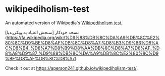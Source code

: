 # wikipediholism-test
An automated version of Wikipedia's [Wikipediholism test](https://en.wikipedia.org/wiki/Wikipedia:Wikipediholism_test).

نسخه خودکار [سنجش اعتیاد به ویکی‌پدیا] (https://fa.wikipedia.org/wiki/%D9%88%DB%8C%DA%A9%DB%8C%E2%80%8C%D9%BE%D8%AF%DB%8C%D8%A7:%D8%B3%D9%86%D8%AC%D8%B4_%D8%A7%D8%B9%D8%AA%DB%8C%D8%A7%D8%AF_%D8%A8%D9%87_%D9%88%DB%8C%DA%A9%DB%8C%E2%80%8C%D9%BE%D8%AF%DB%8C%D8%A7)

Check it out at https://aperson241.github.io/wikipediholism-test/.
